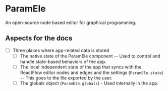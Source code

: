 # ParamEle

An open-source node based editor for graphical programming.

## Aspects for the docs

- [ ] Three places where app-related data is stored    
    - [ ] The native state of the ParamEle component -- Used to control and handle state-based behaviors of the app.
    - [ ] The local independent state of the app that syncs with the ReactFlow editor nodes and edges and the settings (`ParamEle.state`) -- This goes to the file exported by the user.
    - [ ] The globals object (`ParamEle.globals`) - Used internally in the app.
